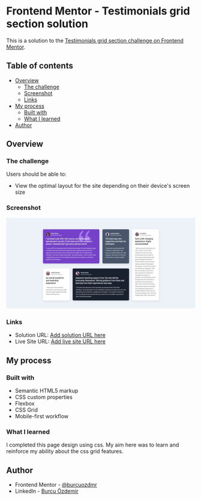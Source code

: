 # Frontend Mentor - Testimonials grid section solution

This is a solution to the [Testimonials grid section challenge on Frontend Mentor](https://www.frontendmentor.io/challenges/testimonials-grid-section-Nnw6J7Un7).

## Table of contents

- [Overview](#overview)
  - [The challenge](#the-challenge)
  - [Screenshot](#screenshot)
  - [Links](#links)
- [My process](#my-process)
  - [Built with](#built-with)
  - [What I learned](#what-i-learned)
- [Author](#author)


## Overview

### The challenge

Users should be able to:

- View the optimal layout for the site depending on their device's screen size

### Screenshot

![Appearance of the css grid challenge](grid-exercise/screenshot/appearance-fullsize.jpg)

### Links

- Solution URL: [Add solution URL here](https://www.frontendmentor.io/solutions/responsive-landing-page-using-css-grid-tBvfXjQPgT)
- Live Site URL: [Add live site URL here](https://macho-notebook.surge.sh/)

## My process

### Built with

- Semantic HTML5 markup
- CSS custom properties
- Flexbox
- CSS Grid
- Mobile-first workflow

### What I learned

I completed this page design using css. My aim here was to learn and reinforce my ability about the css grid features.

## Author

- Frontend Mentor - [@burcuozdmr](https://www.frontendmentor.io/profile/burcuozdmr)
- Linkedln - [Burcu Özdemir](https://www.linkedin.com/in/burcu-%C3%B6zdemir-339228237/)



